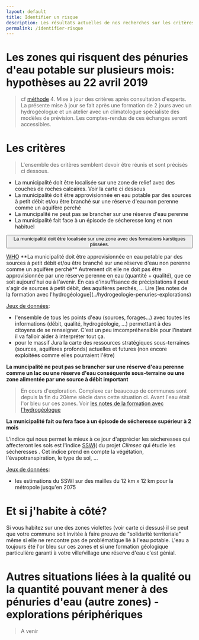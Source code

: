 ```yaml
---
layout: default
title: Identifier un risque
description: Les résultats actuelles de nos recherches sur les critères de risque d'alimentation en eau potable
permalink: /identifier-risque
---
```


# Les zones qui risquent des pénuries d'eau potable sur plusieurs mois: hypothèses au 22 avril 2019

> cf [méthode](../methode) 4. Mise à jour des critères après consultation d'experts. La présente mise à jour se fait après une formation de 2 jours avec un hydrogéologue et un atelier avec un climatologue spécialiste des modèles de prévision. Les comptes-rendus de ces échanges seront accessibles. 

Les critères
===

> L'ensemble des critères semblent devoir être réunis et sont précisés ci dessous.

* La municipalité doit être localisée sur une zone de relief avec des couches de roches calcaires. Voir la carte ci dessous
* La municipalité doit être approvisionnée en eau potable par des sources à petit débit et/ou être branché sur une réserve d'eau non perenne comme un aquifère perché
* La muncipalité ne peut pas se brancher sur une réserve d'eau perenne
* La municipalité fait face à un épisode de sécheresse long et non habituel

 <button onclick="document.getElementById('id01').style.display='block'"> La municipalité doit être localisée sur une zone avec des formations karstiques plissées.</button>
 
<span id="id01" style="display:none">

![Hydro](https://framapic.org/xew0XCOi6CGb/EytR2G0aYmA8)

*Grands ensembles calcaires à relief : en violet ci dessus. En hydrogéologie elles sont nommées: "formations karstiques plissées"*. 

Pour approfondir lire [les notes de la formation avec l'hydrogéologue](../hydrogeologie-penuries-explorations)

[Jeux de données](../donnees): 
* la carte géologique de France au 1/1 000 000
* la couche "formations karstiques" de la *BDlisa*
</span>
<abbr title="World Health Organization">WHO</abbr>
**La municipalité doit être approvisionnée en eau potable par des sources à petit débit et/ou être branché sur une réserve d'eau non perenne comme un aquifère perché**
Autrement dit elle ne doit pas être approvisionnée par une réserve perenne en eau (quantité + qualité), que ce soit aujourd'hui ou à l'avenir. En cas d'insuffisance de précipitations il peut s'agir de sources à petit débit, des aquifères perchés, ... Lire [les notes de la formation avec l'hydrogéologue](../hydrogeologie-penuries-explorations)

[Jeux de données](../donnees): 
* l'ensemble de tous les points d'eau (sources, forages...) avec toutes les informations (débit, qualité, hydrogéologie, ...) permettant à des citoyens de se renseigner. C'est un peu imcompréhensible pour l'instant il va falloir aider à interpréter tout ça.
* pour le massif Jura la carte des ressources stratégiques sous-terraines (sources, aquifères profonds) actuelles et futures (non encore exploitées comme elles pourraient l'être)

**La muncipalité ne peut pas se brancher sur une réserve d'eau perenne comme un lac ou une réserve d'eau conséquente sous-terraine ou une zone alimentée par une source à débit important**

> En cours d'exploration. Complexe car beaucoup de communes sont depuis la fin du 20ème siècle dans cette situation ci. Avant l'eau était l'or bleu sur ces zones. Voir [les notes de la formation avec l'hydrogéologue](../hydrogeologie-penuries-explorations)

**La municipalité fait ou fera face à un épisode de sécheresse supérieur à 2 mois**

L'indice qui nous permet le mieux à ce jour d'apprécier les sécheresses qui affecteront les sols est l'indice [SSWI](http://www.drias-climat.fr/accompagnement/section/183)( du projet *Climsec* qui étudie les sécheresses . Cet indice prend en compte la végétation, l'évapotranspiration, le type de sol, ...

[Jeux de données](../donnees): 
* les estimations du SSWI sur des mailles du 12 km x 12 km pour la métropole jusqu'en 2075

Et si j'habite à côté?
===

Si vous habitez sur une des zones violettes (voir carte ci dessus) il se peut que votre commune soit invitée à faire preuve de "solidarité territoriale" même si elle ne rencontre pas de problématique lié à l'eau potable. L'eau a toujours été l'or bleu sur ces zones et si une formation géologique particulière garanti à votre ville/village une réserve d'eau c'est génial. 

Autres situations liées à la qualité ou la quantité pouvant mener à des pénuries d'eau (autre zones) - explorations périphériques
===

> A venir
